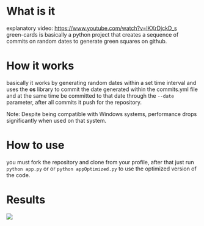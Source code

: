 # What is it
explanatory video: https://www.youtube.com/watch?v=lKXrDjckD_s <br>
green-cards is basically a python project that creates a sequence of commits on random dates to generate green squares on github.

# How it works
basically it works by generating random dates within a set time interval and uses the **os** library to commit the date generated within the commits.yml file and at the same time be committed to that date through the ```--date``` parameter, after all commits it push for the repository.

Note: Despite being compatible with Windows systems, performance drops significantly when used on that system.

# How to use
you must fork the repository and clone from your profile, after that just run ```python app.py``` or or ```python appOptimized.py``` to use the optimized version of the code.

# Results
<img src="https://i.imgur.com/JuONa2m.png">
